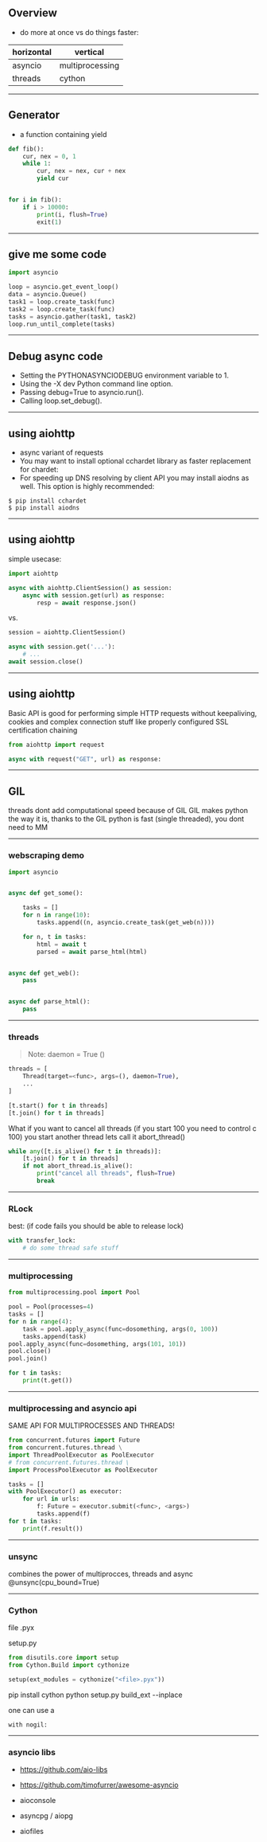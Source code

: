 ## Overview

- do more at once vs do things faster:

| horizontal | vertical |
| ---------       | ---------        |
| asyncio         | multiprocessing  |
| threads         | cython           |

---
## Generator

- a function containing yield

```python
def fib():
    cur, nex = 0, 1
    while 1:
        cur, nex = nex, cur + nex
        yield cur


for i in fib():
    if i > 10000:
        print(i, flush=True)
        exit(1)
```

---
## give me some code

```python
import asyncio

loop = asyncio.get_event_loop()
data = asyncio.Queue()
task1 = loop.create_task(func)
task2 = loop.create_task(func)
tasks = asyncio.gather(task1, task2)
loop.run_until_complete(tasks)
```

---
## Debug async code

- Setting the PYTHONASYNCIODEBUG environment variable to 1.
- Using the -X dev Python command line option.
- Passing debug=True to asyncio.run().
- Calling loop.set_debug().


---
## using aiohttp

- async variant of requests
- You may want to install optional cchardet library as faster replacement for chardet:
- For speeding up DNS resolving by client API you may install aiodns as well. This option is highly recommended:

```shell
$ pip install cchardet
$ pip install aiodns
```

---
## using aiohttp

simple usecase:

```python
import aiohttp

async with aiohttp.ClientSession() as session:
    async with session.get(url) as response:
        resp = await response.json()
```

vs.

```python
session = aiohttp.ClientSession()

async with session.get('...'):
    # ...
await session.close()
```

---
## using aiohttp

Basic API is good for performing simple HTTP requests without keepaliving, cookies and complex connection stuff like properly configured SSL certification chaining

```python
from aiohttp import request

async with request("GET", url) as response:
```

---
## GIL

threads dont add computational speed because of GIL
GIL makes python the way it is, thanks to the GIL python is fast (single threaded), you dont need to MM

---
### webscraping demo

```python
import asyncio


async def get_some():

    tasks = []
    for n in range(10):
        tasks.append((n, asyncio.create_task(get_web(n))))

    for n, t in tasks:
        html = await t
        parsed = await parse_html(html)


async def get_web():
    pass


async def parse_html():
    pass
```

---
### threads

> Note: daemon = True ()

```python
threads = [
    Thread(target=<func>, args=(), daemon=True), 
    ...
]

[t.start() for t in threads]
[t.join() for t in threads]
```

What if you want to cancel all threads (if you start 100 you need to control c 100)
you start another thread lets call it abort_thread()

```python
while any([t.is_alive() for t in threads)]:
    [t.join() for t in threads]
    if not abort_thread.is_alive():
        print("cancel all threads", flush=True)
        break
```

---
### RLock

best: (if code fails you should be able to release lock)

```python
with transfer_lock:
    # do some thread safe stuff
```

---
### multiprocessing

```python
from multiprocessing.pool import Pool

pool = Pool(processes=4)
tasks = []
for n in range(4):
    task = pool.apply_async(func=dosomething, args(0, 100))
    tasks.append(task)
pool.apply_async(func=dosomething, args(101, 101))
pool.close()
pool.join()

for t in tasks:
    print(t.get())
```

---
### multiprocessing and asyncio api

SAME API FOR MULTIPROCESSES AND THREADS!

```python
from concurrent.futures import Future
from concurrent.futures.thread \
import ThreadPoolExecutor as PoolExecutor
# from concurrent.futures.thread \
import ProcessPoolExecutor as PoolExecutor

tasks = []
with PoolExecutor() as executor:
    for url in urls:
        f: Future = executor.submit(<func>, <args>)
        tasks.append(f)
for t in tasks:
    print(f.result())
```

---
### unsync

combines the power of multiprocces, threads and async
@unsync(cpu_bound=True)

---
### Cython

file <file>.pyx

setup.py
```python
from disutils.core import setup
from Cython.Build import cythonize

setup(ext_modules = cythonize("<file>.pyx"))
```

pip install cython
python setup.py build_ext --inplace

one can use a 
```
with nogil:
```

---
### asyncio libs

- https://github.com/aio-libs
- https://github.com/timofurrer/awesome-asyncio

- aioconsole
- asyncpg / aiopg
- aiofiles
